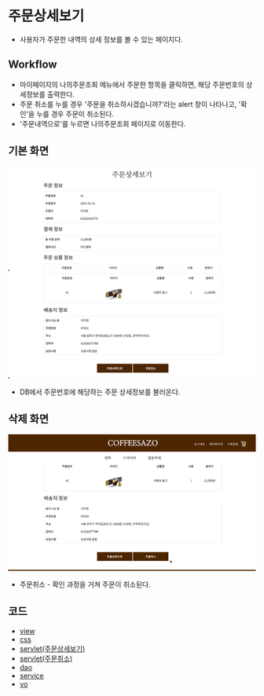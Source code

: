 # 주문상세보기
- 사용자가 주문한 내역의 상세 정보를 볼 수 있는 페이지다.
## Workflow
- 마이페이지의 나의주문조회 메뉴에서 주문한 항목을 클릭하면, 해당 주문번호의 상세정보를 출력한다.
- 주문 취소를 누를 경우 '주문을 취소하시겠습니까?'라는 alert 창이 나타나고, '확인'을 누를 경우 주문이 취소된다.
- '주문내역으로'를 누르면 나의주문조회 페이지로 이동한다.
## 기본 화면
![](img/order_detail_1.png)<br/>
![](img/order_detail_2.png)<br/>
- DB에서 주문번호에 해당하는 주문 상세정보를 불러온다.
## 삭제 화면
![](img/order_cancel.gif)
- 주문취소 - 확인 과정을 거쳐 주문이 취소된다.
## 코드
- [view](https://github.com/geniushyeon/kh-semiproject/blob/main/backend/Coffeesazo/WebContent/view/mypage/mypage_order_detail.jsp)
- [css](https://github.com/geniushyeon/kh-semiproject/blob/main/backend/Coffeesazo/WebContent/view/css/mypage_order_detail.css)
- [servlet(주문상세보기)](https://github.com/geniushyeon/kh-semiproject/blob/main/backend/Coffeesazo/src/com/coffeesazo/mypages/controller/OrderDetailServlet.java)
- [servlet(주문취소)](https://github.com/geniushyeon/kh-semiproject/blob/main/backend/Coffeesazo/src/com/coffeesazo/mypages/controller/OrderDetailDeleteServlet.java)
- [dao](https://github.com/geniushyeon/kh-semiproject/blob/main/backend/Coffeesazo/src/com/coffeesazo/mypages/model/dao/OrderDetailDao.java)
- [service](https://github.com/geniushyeon/kh-semiproject/blob/main/backend/Coffeesazo/src/com/coffeesazo/mypages/model/service/OrderDetailService.java)
- [vo](https://github.com/geniushyeon/kh-semiproject/blob/main/backend/Coffeesazo/src/com/coffeesazo/mypages/model/vo/OrderDetailVo.java)